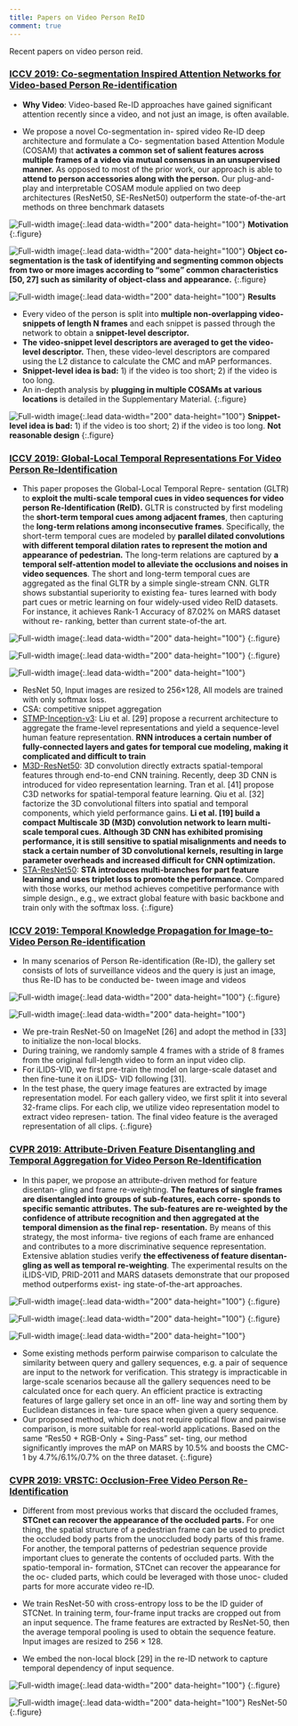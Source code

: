 ```yaml
---
title: Papers on Video Person ReID
comment: true
---
```


Recent papers on video person reid.

### [ICCV 2019: Co-segmentation Inspired Attention Networks for Video-based Person Re-identification](http://openaccess.thecvf.com/content_ICCV_2019/papers/Subramaniam_Co-Segmentation_Inspired_Attention_Networks_for_Video-Based_Person_Re-Identification_ICCV_2019_paper.pdf)

 * **Why Video**: Video-based Re-ID approaches have gained significant attention recently since a video, and not just an image, is often available.

* We propose a novel Co-segmentation in-
    spired video Re-ID deep architecture and formulate a Co-
    segmentation based Attention Module (COSAM) that **activates a common set of salient features across multiple frames of a video via mutual consensus in an unsupervised manner.** 
    As opposed to most of the prior work, our approach is able to **attend to person accessories along with the person.** 
    Our plug-and-play and interpretable COSAM module applied on two deep architectures (ResNet50, SE-ResNet50) outperform the state-of-the-art methods on three benchmark
    datasets

![Full-width image](./imgs/co-segmentation-attention-illustration.png){:.lead data-width="200" data-height="100"}
**Motivation**
{:.figure}


![Full-width image](./imgs/img11.png){:.lead data-width="200" data-height="100"}
**Object co-segmentation is the task of identifying and
segmenting common objects from two or more images according to “some” common characteristics [50, 27] such as
similarity of object-class and appearance.** 
{:.figure}


![Full-width image](./imgs/co-segmentation-results.png){:.lead data-width="200" data-height="100"}
**Results**
* Every video of the person is split
into **multiple non-overlapping video-snippets of length N
frames** and each snippet is passed through the network to
obtain a **snippet-level descriptor.**
* **The video-snippet
level descriptors are averaged to get the video-level descriptor.** Then, these video-level descriptors are compared using the L2 distance to calculate the CMC and mAP performances. 
* **Snippet-level idea is bad:** 1) if the video is too short; 2) if the video is too long. 
* An in-depth analysis by **plugging in multiple
COSAMs at various locations** is detailed in the Supplementary Material.
{:.figure}

![Full-width image](./imgs/img12.png){:.lead data-width="200" data-height="100"}
**Snippet-level idea is bad:** 1) if the video is too short; 2) if the video is too long. 
**Not reasonable design**
{:.figure}



### [ICCV 2019: Global-Local Temporal Representations For Video Person Re-Identification](http://openaccess.thecvf.com/content_ICCV_2019/papers/Li_Global-Local_Temporal_Representations_for_Video_Person_Re-Identification_ICCV_2019_paper.pdf)

* This paper proposes the Global-Local Temporal Repre-
sentation (GLTR) to **exploit the multi-scale temporal cues in video sequences for video person Re-Identification (ReID).** GLTR is constructed by first modeling the **short-term temporal cues among adjacent frames**, then capturing the
**long-term relations among inconsecutive frames**. Specifically, the short-term temporal cues are modeled by **parallel dilated convolutions with different temporal dilation rates to represent the motion and appearance of pedestrian.** The long-term relations are captured by **a temporal self-attention model to alleviate the occlusions and noises in video sequences**. 
The short and long-term temporal cues are aggregated as the final GLTR by a simple single-stream CNN. GLTR shows substantial superiority to existing fea-
tures learned with body part cues or metric learning on four
widely-used video ReID datasets. For instance, it achieves
Rank-1 Accuracy of 87.02% on MARS dataset without re-
ranking, better than current state-of-the art.


![Full-width image](./imgs/img01.png){:.lead data-width="200" data-height="100"}
{:.figure}



![Full-width image](./imgs/img02.png){:.lead data-width="200" data-height="100"}
{:.figure}


![Full-width image](./imgs/img03.png){:.lead data-width="200" data-height="100"}
* ResNet 50, Input images are resized to
256×128, All
models are trained with only softmax loss.
* CSA: competitive snippet aggregation
* [STMP-Inception-v3](https://arxiv.org/pdf/1812.10305.pdf):  Liu et al. [29] propose a recurrent architecture to aggregate the frame-level representations and
yield a sequence-level human feature representation. **RNN
introduces a certain number of fully-connected layers and
gates for temporal cue modeling, making it complicated and
difficult to train**
* [M3D-ResNet50](https://arxiv.org/pdf/1811.07468.pdf): 3D convolution directly extracts spatial-temporal features through end-to-end CNN training. Recently, deep 3D
CNN is introduced for video representation learning. Tran
et al. [41] propose C3D networks for spatial-temporal feature learning. Qiu et al. [32] factorize the 3D convolutional
filters into spatial and temporal components, which yield
performance gains. **Li et al. [19] build a compact Multiscale 3D (M3D) convolution network to learn multi-scale
temporal cues. Although 3D CNN has exhibited promising performance, it is still sensitive to spatial misalignments
and needs to stack a certain number of 3D convolutional kernels, resulting in large parameter overheads and increased
difficult for CNN optimization.**
* [STA-ResNet50](https://arxiv.org/pdf/1811.04129.pdf): **STA introduces multi-branches for part feature
learning and uses triplet loss to promote the performance.**
Compared with those works, our method achieves competitive performance with simple design., e.g., we extract global
feature with basic backbone and train only with the softmax
loss. 
{:.figure}


### [ICCV 2019: Temporal Knowledge Propagation for Image-to-Video Person Re-identification](http://openaccess.thecvf.com/content_ICCV_2019/papers/Gu_Temporal_Knowledge_Propagation_for_Image-to-Video_Person_Re-Identification_ICCV_2019_paper.pdf)

* In many scenarios of Person Re-identification (Re-ID),
the gallery set consists of lots of surveillance videos and the
query is just an image, thus Re-ID has to be conducted be-
tween image and videos


![Full-width image](./imgs/img04.png){:.lead data-width="200" data-height="100"} 
{:.figure}




![Full-width image](./imgs/img05.png){:.lead data-width="200" data-height="100"} 
* We pre-train ResNet-50 on ImageNet [26] and adopt the
method in [33] to initialize the non-local blocks.
* During
training, we randomly sample 4 frames with a stride of 8
frames from the original full-length video to form an input
video clip.
* For iLIDS-VID, we first pre-train the
model on large-scale dataset and then fine-tune it on iLIDS-
VID following [31].
* In the test phase, the query image features are extracted
by image representation model. For each gallery video, we
first split it into several 32-frame clips. For each clip, we
utilize video representation model to extract video represen-
tation. The final video feature is the averaged representation
of all clips.
{:.figure}



### [CVPR 2019: Attribute-Driven Feature Disentangling and Temporal Aggregation for Video Person Re-Identification](http://openaccess.thecvf.com/content_CVPR_2019/papers/Zhao_Attribute-Driven_Feature_Disentangling_and_Temporal_Aggregation_for_Video_Person_Re-Identification_CVPR_2019_paper.pdf)

* In this paper, we
propose an attribute-driven method for feature disentan-
gling and frame re-weighting. **The features of single frames
are disentangled into groups of sub-features, each corre-
sponds to specific semantic attributes.** 
**The sub-features are
re-weighted by the confidence of attribute recognition and
then aggregated at the temporal dimension as the final rep-
resentation.** By means of this strategy, the most informa-
tive regions of each frame are enhanced and contributes to
a more discriminative sequence representation. Extensive
ablation studies verify **the effectiveness of feature disentan-
gling as well as temporal re-weighting**. The experimental
results on the iLIDS-VID, PRID-2011 and MARS datasets
demonstrate that our proposed method outperforms exist-
ing state-of-the-art approaches.



![Full-width image](./imgs/img06.png){:.lead data-width="200" data-height="100"} 
{:.figure}


![Full-width image](./imgs/img07.png){:.lead data-width="200" data-height="100"} 
{:.figure}


![Full-width image](./imgs/img08.png){:.lead data-width="200" data-height="100"} 
* Some existing methods perform pairwise
comparison to calculate the similarity between query and
gallery sequences, e.g. a pair of sequence are input to the
network for verification. This strategy is impracticable in
large-scale scenarios because all the gallery sequences need
to be calculated once for each query. An efficient practice
is extracting features of large gallery set once in an off-
line way and sorting them by Euclidean distances in fea-
ture space when given a query sequence.
* Our proposed
method, which does not require optical flow and pairwise
comparison, is more suitable for real-world applications.
Based on the same “Res50 + RGB-Only + Sing-Pass” set-
ting, our method significantly improves the mAP on MARS
by 10.5% and boosts the CMC-1 by 4.7%/6.1%/0.7% on
the three dataset.
{:.figure}


### [CVPR 2019: VRSTC: Occlusion-Free Video Person Re-Identification](http://openaccess.thecvf.com/content_CVPR_2019/papers/Hou_VRSTC_Occlusion-Free_Video_Person_Re-Identification_CVPR_2019_paper.pdf)

* Different from most
previous works that discard the occluded frames, **STCnet
can recover the appearance of the occluded parts.** For one
thing, the spatial structure of a pedestrian frame can be
used to predict the occluded body parts from the unoccluded
body parts of this frame. For another, the temporal patterns
of pedestrian sequence provide important clues to generate
the contents of occluded parts. With the spatio-temporal in-
formation, STCnet can recover the appearance for the oc-
cluded parts, which could be leveraged with those unoc-
cluded parts for more accurate video re-ID.

* We train ResNet-50
with cross-entropy loss to be the ID guider of STCNet.
In training term, four-frame input tracks are cropped out
from an input sequence. The frame features are extracted
by ResNet-50, then the average temporal pooling is used
to obtain the sequence feature. Input images are resized
to 256 × 128.

* We embed the non-local block [29] in
the re-ID network to capture temporal dependency of input
sequence.


![Full-width image](./imgs/img09.png){:.lead data-width="200" data-height="100"} 
{:.figure}


![Full-width image](./imgs/img10.png){:.lead data-width="200" data-height="100"} 
ResNet-50
{:.figure}

